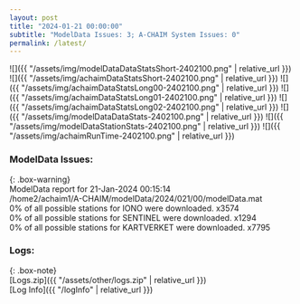 ```yaml
---
layout: post
title: "2024-01-21 00:00:00"
subtitle: "ModelData Issues: 3; A-CHAIM System Issues: 0"
permalink: /latest/
---
```


![]({{ "/assets/img/modelDataDataStatsShort-2402100.png" | relative_url }})
![]({{ "/assets/img/achaimDataStatsShort-2402100.png" | relative_url }})
![]({{ "/assets/img/achaimDataStatsLong00-2402100.png" | relative_url }})
![]({{ "/assets/img/achaimDataStatsLong01-2402100.png" | relative_url }})
![]({{ "/assets/img/achaimDataStatsLong02-2402100.png" | relative_url }})
![]({{ "/assets/img/modelDataDataStats-2402100.png" | relative_url }})
![]({{ "/assets/img/modelDataStationStats-2402100.png" | relative_url }})
![]({{ "/assets/img/achaimRunTime-2402100.png" | relative_url }})


### ModelData Issues:  
  
{: .box-warning}  
 ModelData report for 21-Jan-2024 00:15:14   
 /home2/achaim1/A-CHAIM/modelData/2024/021/00/modelData.mat   
 0% of all possible stations for IONO were downloaded. x3574   
 0% of all possible stations for SENTINEL were downloaded. x1294   
 0% of all possible stations for KARTVERKET were downloaded. x7795   
  


### Logs:  
  
{: .box-note}  
[Logs.zip]({{ "/assets/other/logs.zip" | relative_url }})  
[Log Info]({{ "/logInfo" | relative_url }})  
